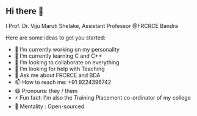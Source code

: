 ## Hi there 👋


 I Prof. Dr. Viju Maruti Shelake, Assistant Professor @FRCRCE Bandra

Here are some ideas to get you started:

- 🔭 I’m currently working on my personality
- 🌱 I’m currently learning C and C++
- 👯 I’m looking to collaborate on everything
- 🤔 I’m looking for help with Teaching
- 💬 Ask me about FRCRCE and BDA
- 📫 How to reach me: +91 9224396742
- 😄 Pronouns: they / them
- ⚡ Fun fact: I'm also the Training Placement co-ordinator of my college
- 🧠 Mentality : Open-sourced

